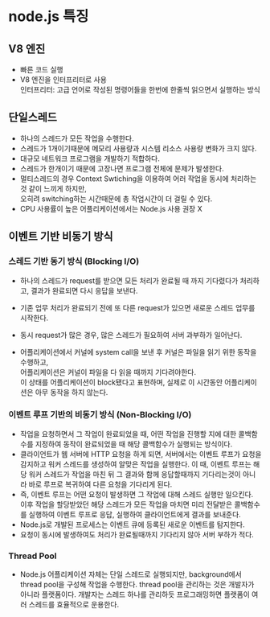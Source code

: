 # node.js 특징

## V8 엔진

- 빠른 코드 실행
- V8 엔진을 인터프리터로 사용 <br>
  인터프리터: 고급 언어로 작성된 명령어들을 한번에 한줄씩 읽으면서 실행하는 방식

## 단일스레드

- 하나의 스레드가 모든 작업을 수행한다.
- 스레드가 1개이기때문에 메모리 사용량과 시스템 리소스 사용량 변화가 크지 않다.
- 대규모 네트워크 프로그램을 개발하기 적합하다.
- 스레드가 한개이기 때문에 고장나면 프로그램 전체에 문제가 발생한다.
- 멀티스레드의 경우 Context Swtiching을 이용하여 어러 작업을 동시에 처리하는 것 같이 느끼게 하지만, <br>오히려 switching하는 시간때문에 총 작업시간이 더 걸릴 수 있다.
- CPU 사용률이 높은 어플리케이션에서는 Node.js 사용 권장 X

## 이벤트 기반 비동기 방식

### 스레드 기반 동기 방식 (Blocking I/O)

- 하나의 스레드가 request를 받으면 모든 처리가 완료될 때 까지 기다렸다가 처리하고, 결과가 완료되면 다시 응답을 보낸다.
- 기존 업무 처리가 완료되기 전에 또 다른 request가 있으면 새로운 스레드 업무를 시작한다.
- 동시 request가 많은 경우, 많은 스레드가 필요하여 서버 과부하가 일어난다.

- 어플리케이션에서 커널에 system call을 보낸 후 커널은 파일을 읽기 위한 동작을 수행하고, <br>어플리케이션은 커널이 파일을 다 읽을 때까지 기다려야한다. <br>
  이 상태를 어플리케이션이 block됐다고 표현하며, 실제로 이 시간동안 어플리케이션은 아무 동작을 하지 않는다.

### 이벤트 루프 기반의 비동기 방식 (Non-Blocking I/O)

- 작업을 요청하면서 그 작업이 완료되었을 때, 어떤 작업을 진행할 지에 대한 콜백함수를 지정하여 동작이 완료되었을 때 해당 콜백함수가 실행되는 방식이다.
- 클라이언트가 웹 서버에 HTTP 요청을 하게 되면, 서버에서는 이벤트 루프가 요청을 감지하고 워커 스레드를 생성하여 알맞은 작업을 실행한다. 이 때, 이벤트 루프는 해당 워커 스레드가 작업을 마친 뒤 그 결과와 함께 응답할때까지 기다리는것이 아니라 바로 루프로 복귀하여 다른 요청을 기다리게 된다.
- 즉, 이벤트 루프는 어떤 요청이 발생하면 그 작업에 대해 스레드 실행만 일으킨다. 이후 작업을 할당받았던 해당 스레드가 모든 작업을 마치면 미리 전달받은 콜백함수를 실행하여 이벤트 루프로 응답, 실행하여 클라이언트에게 결과를 보내준다.
- Node.js로 개발된 프로세스는 이벤트 큐에 등록된 새로운 이벤트를 탐지한다.
- 요청이 동시에 발생하여도 처리가 완료될때까지 기다리지 않아 서버 부하가 적다.

### Thread Pool

- Node.js 어플리케이션 자체는 단일 스레드로 실행되지만, background에서 thread pool을 구성해 작업을 수행한다. thread pool을 관리하는 것은 개발자가 아니라 플랫폼이다. 개발자는 스레드 하나를 관리하듯 프로그래밍하면 플랫폼이 여러 스레드를 효율적으로 운용한다.
